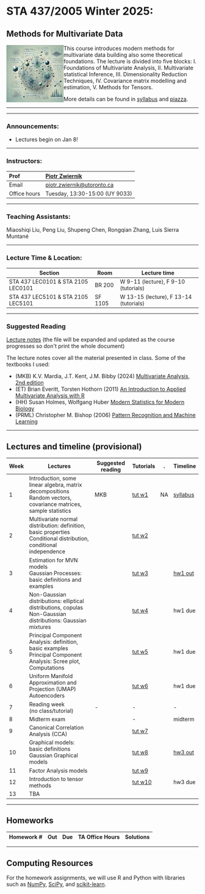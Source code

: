 # STA 437/2005  Winter 2025: 
## Methods for Multivariate Data


<img src="pics/cover.png" align="left" width="150"> This course introduces modern methods for multivariate data building also some theoretical foundations. The lecture is divided into five blocks: I. Foundations of Multivariate Analysis, II. Multivariate statistical Inference, III. Dimensionality Reduction Techniques, IV. Covariance matrix modelling and estimation, V. Methods for Tensors.






More details can be found in [syllabus](syllabus/syllabus.pdf) and [piazza](https://piazza.com/utoronto.ca/winter2025/sta437).

***
***

### Announcements:

- Lectures begin on Jan 8!

***

### Instructors:

| Prof |  [Piotr Zwiernik](https://pzwiernik.github.io/) |
| :--- | :--- |
| Email | piotr.zwiernik@utoronto.ca |
| Office hours | Tuesday, 13:30-15:00 (UY 9033) |

***

### Teaching Assistants:

Miaoshiqi Liu, Peng Liu, Shupeng Chen, Rongqian Zhang, Luis Sierra Muntané
  

***

### Lecture Time & Location:

| Section | Room | Lecture time| 
| --- | --- | --- | 
| STA 437 LEC0101 & STA 2105 LEC0101| BR 200 | W 9-11 (lecture), F 9-10 (tutorials)| 
| STA 437 LEC5101 & STA 2105 LEC5101 | SF 1105 | W 13-15 (lecture), F 13-14 (tutorials)| 


***

### Suggested Reading
[Lecture notes](STA437Notes.pdf) (the file will be expanded and updated as the course progresses so don't print the whole document)

The lecture notes cover all the material presented in class. Some of the textbooks I used:
* (MKB) K.V. Mardia, J.T. Kent, J.M. Bibby (2024) [Multivariate Analysis, 2nd edition](https://www.wiley.com/en-us/Multivariate+Analysis%2C+2nd+Edition-p-9781118738023)
* (ET) Brian Everitt, Torsten Hothorn (2011) [An Introduction to Applied Multivariate Analysis with R]()
* (HH) Susan Holmes, Wolfgang Huber [Modern Statistics for Modern Biology](https://web.stanford.edu/class/bios221/book/)
*	(PRML) Christopher M. Bishop (2006) [Pattern Recognition and Machine Learning](https://www.microsoft.com/en-us/research/people/cmbishop/prml-book/)
***

## Lectures and timeline (provisional)

| Week | Lectures  | Suggested reading | Tutorials | .  | Timeline |
| --- |  --- | --- | --- | --- | --- | 
| 1 | Introduction, some linear algebra, matrix decompositions<br/>Random vectors, covariance matrices, sample statistics  | MKB  |  [tut w1]() | NA | [syllabus]() |
| 2 | Multivariate normal distribution: definition, basic properties <br/> Conditional distribution, conditional independence |  | [tut w2]() |  | |
| 3 | Estimation for MVN models <br> Gaussian Processes: basic definitions and examples   |  | [tut w3]() |  | [hw1 out](#homeworks)  |
| 4 | Non-Gaussian distributions: elliptical distributions, copulas <br> Non-Gaussian distributions: Gaussian mixtures     |  | [tut w4]()  | | hw1 due |
| 5 | Principal Component Analysis: definition, basic examples  <br> Principal Component Analysis: Scree plot, Computations   |  | [tut w5]()  | | hw1 due |
| 6 |  Uniform Manifold Approximation and Projection (UMAP) <br> Autoencoders |  | [tut w6]()  | | hw1 due |
| 7 | Reading week <br/> (no class/tutorial)  | - | - | |- | 
| 8 | Midterm exam   |  | - | | midterm |
| 9 | Canonical Correlation Analysis (CCA)  |  | [tut w7]()| | |
| 10 | Graphical models: basic definitions <br> Gaussian Graphical models | | [tut w8]() | | [hw3 out](#homeworks) |
| 11 | Factor Analysis models |  |   [tut w9]() | |  |
| 12 | Introduction to tensor methods  |  | [tut w10]()  |  | hw3 due |
| 13 | TBA  |  | | |  |

<!--
| 1 | [Introduction <br/> Probabilistic Models](slides/w01/sld01.pdf) | | PML1 1.1-1.3 <br/> PML1 3.4, 4.2  |  [tut w1](slides/w01/tut01/tut01.pdf) | [syllabus](syllabus/syllabus.pdf) |
| 2 | [Decision theory <br/> Directed Graphical Models](slides/w02/sld02.pdf) || PRML 1.5 <br/> PML2 4.2| [tut w2](slides/w02/tut02.pdf) | |
| 3 | [Markov Random Fields <br/> Exact inference](slides/w03/sld03.pdf) | | PML2 2.3, 4.3 <br/> PML2 9.5 | [tut w3](slides/w03/tut03/tut03.pdf) | [hw1 out](#homeworks)  |
| 4 | [Message passing](slides/w04/L4-1.pdf) <br/> [Monte Carlo Methods](slides/w04/L4-2.pdf) |   | PML2 9.3, 9.4 <br/> PML2 11.1, 11.2, 11.5 | [tut w4](slides/w04/T4.pdf) <br/> [bonus MP worksheet - tree](slides/w04/L4_sup_Mp_tree.pdf) <br/> [bonus MP worksheet - cycle](slides/w04/L4_sup_Mp_cycle.pdf)| hw1 due |
| 5 | [Sampling I <br/> Sampling II](slides/w05/sld05.pdf) | | PML2 2.6, 12.1-12.6  | [tut w5](slides/w05/tut05.pdf)<br/>[j-notebook](slides/w05/tut5.ipynb)| [hw2 out](#homeworks) |
| 6 | [Hidden Markov Models <br/> Variational inference I](slides/w06/sld06.pdf) |  | PML2 9.2 <br/> PML2 5.1, | [colab](https://colab.research.google.com/drive/1CZbpGvV54lQmH3-nFlsw1qmPGkBY42kg?usp=sharing) | hw2 due |
| 7 | Reading week <br/> (no class/tutorial) | - | - | - |- | 
| 8 | [Midterm exam](notes/midterm.md) |  | [practice midterm](midterm/prac-mid.pdf) <br/> [solutions](midterm/prac-mid-sols.pdf) | - | midterm |
| 9 | [Variational inference II <br/> EM algorithm](slides/w09/sld09.pdf) |[rec w9](https://play.library.utoronto.ca/watch/4cbf194fe2446fc3e513748cc76b8e72) |[Blei's notes](https://www.cs.princeton.edu/courses/archive/fall11/cos597C/lectures/variational-inference-i.pdf) <br/> PML2 10.1-10.2 <br/> PML1 3.5.1, 8.7.2-8.7.3 | [tut w9](slides/w09/Tutorial9.pdf)| |
| 10 | [Probabilistic PCA <br/> Bayesian regression](slides/w10/sld10.pdf) | [rec w10](https://play.library.utoronto.ca/watch/7153bd6cac5cefe01691120748968f3d)| PRML 12.2 <br/> PRML 3.3|[tut w10](slides/w10/Probabilistic_PCA_tutorial.ipynb) | [hw3 out](#homeworks) |
| 11 | [Kernel methods <br/> Gaussian processes](slides/w12/sld12.pdf) |[rec w11](https://play.library.utoronto.ca/watch/70f79d046490dd50e484e32cf712c44f) | PRML 6.1-3 <br/> PRML 6.4 |[GP tutorial](https://scikit-learn.org/stable/modules/gaussian_process.html) <br/> [tut w11](slides/w12/Kernel_regression.ipynb) |  |
| 12 | [Neural Networks](slides/w11/lec11.pdf) | [rec w12](https://play.library.utoronto.ca/watch/a46f849c286d3d2cff963e1794a078a0) | [notes](slides/w11/nn_notes.pdf) | [NN tutorial](https://colab.research.google.com/drive/1pDBm1RRTFHcs8bmn23fM0Qc8HoTFfdGd?usp=sharing) | hw3 due |
| 13 |  [Diffusion models](./slides/w13/L13-1.pdf) <br/> Final exam review | [rec w13](https://play.library.utoronto.ca/watch/41808a0f0e925ccb1045fa38f2b6ca84) | [more detailed diffusion blog](https://lilianweng.github.io/posts/2021-07-11-diffusion-models) | - |  |
-->

***

## Homeworks

| Homework # | Out | Due | TA Office Hours | Solutions |
| --- | --- | --- | --- | --- |
<!--
|[Assigment 1](https://colab.research.google.com/drive/1wZYgVqb_qEZkHfcsw4EHCW85wVUsVT1s?usp=sharing) |1/22 |2/04 | 1/31 3-4pm, 2/02 11am-12pm, both at Sidney Smith, rooms 621/621A| [solutions](./hw/hw1/STA414_2024_HW1_Answers.pdf)|
|[Assigment 2](https://colab.research.google.com/drive/1CrlCXFbOf18Hj70H6kOlQIXJc1RciC6r?usp=sharing) |2/05 |2/18 |2/13 1-2pm and on 2/16 11am-12pm, both at Sidney Smith, room 621 |[solutions](./hw/hw2/STA414_2024_Assignment_2_Solution.pdf) |
|[Assigment 3](https://colab.research.google.com/drive/139glMCWwqZa8ZnhBm7qwC6H6r538U7r-?usp=sharing) |3/04 |3/24 | 3/18 and 3/19, both 11am-noon in UY 9040 | [solutions](./hw/hw3/STA414_2024_Assignment_3_Solutions.pdf) |
-->






***

## Computing Resources
For the homework assignments, we will use R and Python with libraries such as [NumPy](https://numpy.org/), [SciPy](https://www.scipy.org/), and [scikit-learn](https://scikit-learn.org/stable/). 
